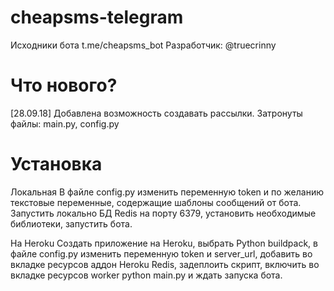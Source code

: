 # cheapsms-telegram
Исходники бота t.me/cheapsms_bot
Разработчик: @truecrinny

# Что нового?
[28.09.18] Добавлена возможность создавать рассылки. Затронуты файлы: main.py, config.py

# Установка
Локальная
В файле config.py изменить переменную token и по желанию текстовые переменные, содержащие шаблоны сообщений от бота. Запустить локально БД Redis на порту 6379, установить необходимые библиотеки, запустить бота.

На Heroku
Создать приложение на Heroku, выбрать Python buildpack, в файле config.py изменить переменную token и server_url, добавить во вкладке ресурсов аддон Heroku Redis, задеплоить скрипт, включить во вкладке ресурсов worker python main.py и ждать запуска бота.
